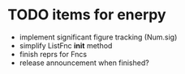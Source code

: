 # TODO items for enerpy

- implement significant figure tracking (Num.sig)
- simplify ListFnc __init__ method
- finish reprs for Fncs
- release announcement when finished?

